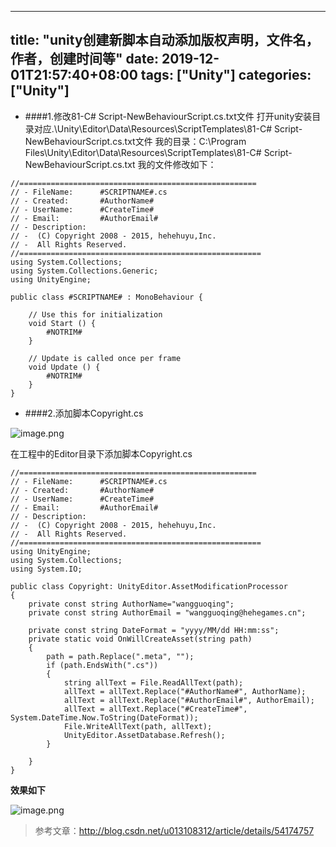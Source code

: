 ﻿
---
title: "unity创建新脚本自动添加版权声明，文件名，作者，创建时间等"
date: 2019-12-01T21:57:40+08:00
tags: ["Unity"]
categories: ["Unity"]
---

<!--more-->


- ####1.修改81-C# Script-NewBehaviourScript.cs.txt文件
打开unity安装目录对应.\Unity\Editor\Data\Resources\ScriptTemplates\81-C# Script-NewBehaviourScript.cs.txt文件
我的目录：C:\Program Files\Unity\Editor\Data\Resources\ScriptTemplates\81-C# Script-NewBehaviourScript.cs.txt
我的文件修改如下：
```
//=====================================================
// - FileName:    	#SCRIPTNAME#.cs
// - Created:		#AuthorName#
// - UserName:		#CreateTime#
// - Email:			#AuthorEmail#
// - Description:	
// -  (C) Copyright 2008 - 2015, hehehuyu,Inc.
// -  All Rights Reserved.
//======================================================
using System.Collections;
using System.Collections.Generic;
using UnityEngine;

public class #SCRIPTNAME# : MonoBehaviour {

	// Use this for initialization
	void Start () {
		#NOTRIM#
	}
	
	// Update is called once per frame
	void Update () {
		#NOTRIM#
	}
}

```
- ####2.添加脚本Copyright.cs


![image.png](http://upload-images.jianshu.io/upload_images/1095643-a2e70c2103fe460d.png?imageMogr2/auto-orient/strip%7CimageView2/2/w/1240)  


在工程中的Editor目录下添加脚本Copyright.cs
```
//=====================================================
// - FileName:    	#SCRIPTNAME#.cs
// - Created:		#AuthorName#
// - UserName:		#CreateTime#
// - Email:			#AuthorEmail#
// - Description:	
// -  (C) Copyright 2008 - 2015, hehehuyu,Inc.
// -  All Rights Reserved.
//======================================================
using UnityEngine;
using System.Collections;
using System.IO;

public class Copyright: UnityEditor.AssetModificationProcessor
{
    private const string AuthorName="wangguoqing";
    private const string AuthorEmail = "wangguoqing@hehegames.cn";

    private const string DateFormat = "yyyy/MM/dd HH:mm:ss";
    private static void OnWillCreateAsset(string path)
    {
        path = path.Replace(".meta", "");
        if (path.EndsWith(".cs"))
        {
            string allText = File.ReadAllText(path);
            allText = allText.Replace("#AuthorName#", AuthorName);
            allText = allText.Replace("#AuthorEmail#", AuthorEmail);
            allText = allText.Replace("#CreateTime#", System.DateTime.Now.ToString(DateFormat));            
            File.WriteAllText(path, allText);
            UnityEditor.AssetDatabase.Refresh();
        }

    }
}
```
**效果如下**


![image.png](http://upload-images.jianshu.io/upload_images/1095643-5ebb622277023064.png?imageMogr2/auto-orient/strip%7CimageView2/2/w/1240)  


>参考文章：<http://blog.csdn.net/u013108312/article/details/54174757>
